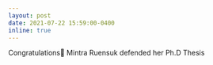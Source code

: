 ```yaml
---
layout: post
date: 2021-07-22 15:59:00-0400
inline: true
---
```


Congratulations🎉  Mintra Ruensuk defended her Ph.D Thesis